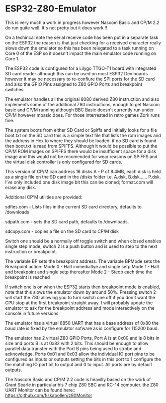 # ESP32-Z80-Emulator

This is very much a work in progress however Nascom Basic and CP/M 2.2 do run quite well.
It's not pretty but it does work !!

On a techincal note the serial receive code has been put in a separate task on the ESP32 the reason is that just checking for a received character really slows down the emulator so this has been relegated to a task running on Core 0 of the ESP so it doesn't impact the main emulator code running on Core 1.

The ESP32 code is configured for a Lilygo TTGO-T1 board with integrated SD card reader although this can be used on most ESP32 Dev boards however it may be necessary to re-confiure the SPI ports for the SD card and also the GPIO Pins assigned to Z80 GPIO Ports and breakpoint switches.

The emulator handles all the original 8080 derived Z80 instruction and also implements some of the additional Z80 instructions, enough to get Nascom basic and CP/M running although BBC Basic doesn't currently run under CP/M however mbasic does. For those interrested in retro games Zork runs fine.

The system boots from either SD Card or Spiffs and initially looks for a file boot.txt on the SD card this is a simple text file that lists the rom images and the address in Hex to where they should be loaded. if no SD card is found then boot.txt is read from SPIFFS. Although it would be possible to put the CP/M ROM images on SPIFFS there would be insufficient space for a disk image and this would not be recomended for wear reasons on SPIFFS and the virtual disk controller is only configured for SD cards.

This version of CP/M can address 16 disks A - P of 8.4MB, each disk is held as a single file on the SD card in the /disks folder i.e. A.dsk, B.dsk...... P.dsk.
I've only included one disk image bit this can be cloned; format.com will erase any disk.


Additional CP'M utilities are provided:

sdfies.com  - Lists files in the current SD card directory, defaults to /downloads

sdpath.com - sets the SD card path, defaults to /downloads.

sdcopy.com - copies a file on the SD card to CP/M disk


Switch one should be a normally off toggle switch and when closed enables single step mode, switch 2 is a push button and is used to step to the next instruction or breakpoint.

The variable BP sets the breakpoint address.
The variable BPMode sets the Breakpoint action:
Mode 0 - Halt immediatlye and single setp
Mode 1 - Halt and breakpoint and single setp thereafter
Mode 2 - Steop each time the breakpoint is reached

If switch one is on when the ESP32 starts then breakpoint mode is enabled, note that this slows the emulator down by around 50%. Pressing switch 2 will start the Z80 allowing you to turn switch one off if you don't want the CPU stop at the first breakpoint straight away.
I will probably update the emulator to ask for the breakpoint address and mode interactively on the console in future versions.

The emulator has a virtual 6850 UART that has a base address of 0x80 the baud rate is fixed by the emulator sofware as is configure for 115200 baud.

The emulator has 2 virtual Z80 GPIO Ports, Port A is at 0x00 and is 8 bits in size and ports B is at 0x82 with 2 bits. This should be enough to allow parallel data transfer with the Port B pins being used to strobe and acknowledge.
Ports 0x01 and 0x03 allow the individual IO port pins to be configured as inputs or outputs setting the bits in this port to 1 configure the the matching IO port bit to output and 0 to input. All ports are by default outputs.

The Nascom Basic and CP/M 2.2 code is heavilly based on the work of Grant Searle in particular his 7 chip Z80 SBC and RC-14 computer. the Z80 UART Monitor can be found here:: https://github.com/fiskabollen/z80Monitor





